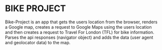 # BIKE PROJECT

Bike-Project is an app that gets the users location from the browser, renders a Google map, creates a request to Google Maps using the users location and then 
creates a request to Travel For London (TFL) for bike information.
Parses the api responses (navigator object) and adds the data (user agent and geolocator data) to the map.
